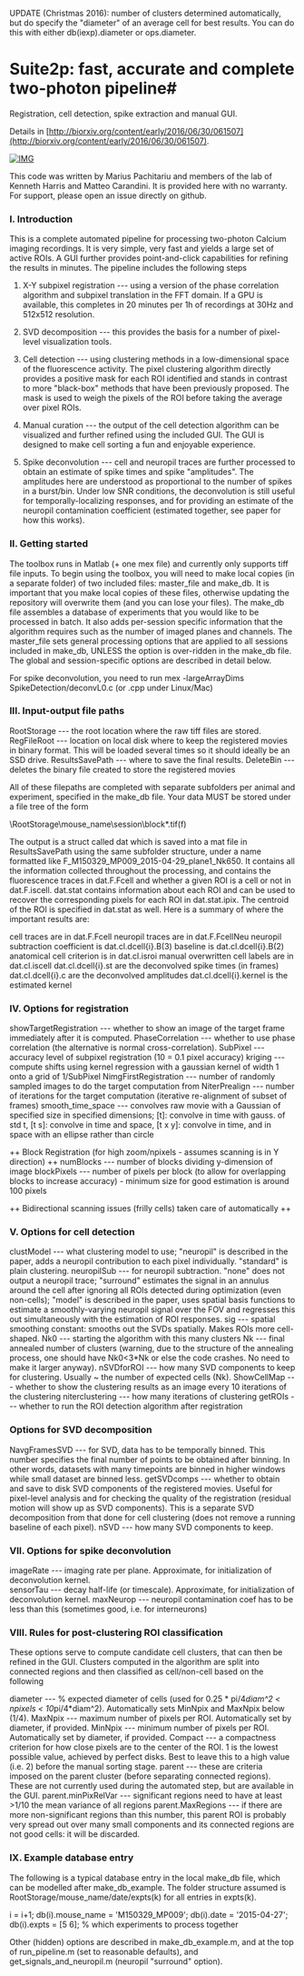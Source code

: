 ﻿UPDATE (Christmas 2016): number of clusters determined automatically, but do specify the "diameter" of an average cell for best results. You can do this with
either db(iexp).diameter or ops.diameter. 

# Suite2p: fast, accurate and complete two-photon pipeline#

Registration, cell detection, spike extraction and manual GUI. 

Details in [http://biorxiv.org/content/early/2016/06/30/061507](http://biorxiv.org/content/early/2016/06/30/061507).

[![IMG](https://img.youtube.com/vi/xr-flH2Ow2Y/0.jpg)](https://www.youtube.com/watch?v=xr-flH2Ow2Y)

This code was written by Marius Pachitariu and members of the lab of Kenneth Harris and Matteo Carandini. It is provided here with no warranty. For support, please open an issue directly on github. 

### I. Introduction ###

This is a complete automated pipeline for processing two-photon Calcium imaging recordings. It is very simple, very fast and yields a large set of active ROIs. A GUI further provides point-and-click capabilities for refining the results in minutes. The pipeline includes the following steps


1) X-Y subpixel registration --- using a version of the phase correlation algorithm and subpixel translation in the FFT domain. If a GPU is available, this completes in 20 minutes per 1h of recordings at 30Hz and 512x512 resolution.

2) SVD decomposition --- this provides the basis for a number of pixel-level visualization tools. 

3) Cell detection --- using clustering methods in a low-dimensional space of the fluorescence activity. The pixel clustering algorithm directly provides a positive mask for each ROI identified and stands in contrast to more "black-box" methods that have been previously proposed. The mask is used to weigh the pixels of the ROI before taking the average over pixel ROIs. 

4) Manual curation --- the output of the cell detection algorithm can be visualized and further refined using the included GUI. The GUI is designed to make cell sorting a fun and enjoyable experience. 

5) Spike deconvolution --- cell and neuropil traces are further processed to obtain an estimate of spike times and spike "amplitudes". The amplitudes here are understood as proportional to the number of spikes in a burst/bin. Under low SNR conditions, the deconvolution is still useful for temporally-localizing responses, and for providing an estimate of the neuropil contamination coefficient (estimated together, see paper for how this works).

### II. Getting started ###

The toolbox runs in Matlab (+ one mex file) and currently only supports tiff file inputs. To begin using the toolbox, you will need to make local copies (in a separate folder) of two included files: master_file and make_db. It is important that you make local copies of these files, otherwise updating the repository will overwrite them (and you can lose your files). The make_db file assembles a database of experiments that you would like to be processed in batch. It also adds per-session specific information that the algorithm requires such as the number of imaged planes and channels. The master_file sets general processing options that are applied to all sessions included in make_db, UNLESS the option is over-ridden in the make_db file.  The global and session-specific options are described in detail below. 

For spike deconvolution, you need to run mex -largeArrayDims SpikeDetection/deconvL0.c (or .cpp under Linux/Mac)

### III. Input-output file paths ###

RootStorage --- the root location where the raw tiff files are  stored.
RegFileRoot --- location on local disk where to keep the registered movies in binary format. This will be loaded several times so it should ideally be an SSD drive. 
ResultsSavePath --- where to save the final results. 
DeleteBin --- deletes the binary file created to store the registered movies

All of these filepaths are completed with separate subfolders per animal and experiment, specified in the make_db file. Your data MUST be stored under a file tree of the form

\RootStorage\mouse_name\session\block\*.tif(f)

The output is a struct called dat which is saved into a mat file in ResultsSavePath using the same subfolder structure, under a name formatted like F_M150329_MP009_2015-04-29_plane1_Nk650. It contains all the information collected throughout the processing, and contains the fluorescence traces in dat.F.Fcell and whether a given ROI is a cell or not in dat.F.iscell. dat.stat contains information about each ROI and can be used to recover the corresponding pixels for each ROI in dat.stat.ipix. The centroid of the ROI is specified in dat.stat as well. Here is a summary of where the important results are:

cell traces are in dat.F.Fcell
neuropil traces are in dat.F.FcellNeu
neuropil subtraction coefficient is dat.cl.dcell{i}.B(3)
baseline is dat.cl.dcell{i}.B(2)
anatomical cell criterion is in dat.cl.isroi
manual overwritten cell labels are in dat.cl.iscell
dat.cl.dcell{i}.st are the deconvolved spike times (in frames)
dat.cl.dcell{i}.c  are the deconvolved amplitudes
dat.cl.dcell{i}.kernel is the estimated kernel


### IV. Options for registration ###

showTargetRegistration --- whether to show an image of the target frame immediately after it is computed. 
PhaseCorrelation --- whether to use phase correlation (the alternative is normal cross-correlation).
SubPixel --- accuracy level of subpixel registration (10 = 0.1 pixel accuracy)
kriging --- compute shifts using kernel regression with a gaussian kernel of width 1 onto a grid of 1/SubPixel
NimgFirstRegistration --- number of randomly sampled images to do the target computation from
NiterPrealign --- number of iterations for the target computation (iterative re-alignment of subset of frames)
smooth_time_space --- convolves raw movie with a Gaussian of specified size in specified dimensions;
                      [t]: convolve in time with gauss. of std t, [t s]: convolve in time and space,
                      [t x y]: convolve in time, and in space with an ellipse rather than circle
                      
++ Block Registration (for high zoom/npixels - assumes scanning is in Y direction) ++
numBlocks --- number of blocks dividing y-dimension of image
blockPixels --- number of pixels per block (to allow for overlapping blocks to increase accuracy)
             - minimum size for good estimation is around 100 pixels
             
++ Bidirectional scanning issues (frilly cells) taken care of automatically ++

### V. Options for cell detection ###

clustModel --- what clustering model to use; "neuropil" is described in the paper, adds a neuropil contribution to each pixel individually. "standard" is plain clustering. 
neuropilSub --- for neuropil subtraction. "none" does not output a neuropil trace; "surround" estimates the signal in an annulus around the cell after ignoring all ROIs detected during optimization (even non-cells); "model" is described in the paper, uses spatial basis functions to estimate a smoothly-varying neuropil signal over the FOV and regresses this out simultaneously with the estimation of ROI responses. 
sig --- spatial smoothing constant: smooths out the SVDs spatially. Makes ROIs more cell-shaped. 
Nk0 --- starting the algorithm with this many clusters
Nk --- final annealed number of clusters (warning, due to the structure of the annealing process, one should have Nk0<3*Nk or else the code crashes. No need to make it larger anyway). 
nSVDforROI --- how many SVD components to keep for clustering. Usually ~ the number of expected cells (Nk). 
ShowCellMap --- whether to show the clustering results as an image every 10 iterations of the clustering
niterclustering --- how many iterations of clustering
getROIs --- whether to run the ROI detection algorithm after registration

### Options for SVD decomposition ###

NavgFramesSVD --- for SVD, data has to be temporally binned. This number specifies the final number of points to be obtained after binning. In other words, datasets with many timepoints are binned in higher windows while small dataset are binned less. 
getSVDcomps --- whether to obtain and save to disk SVD components of the registered movies. Useful for pixel-level analysis and for checking the quality of the registration (residual motion will show up as SVD components). This is a separate SVD decomposition from that done for cell clustering (does not remove a running baseline of each pixel). 
nSVD --- how many SVD components to keep.

### VII. Options for spike deconvolution ###

imageRate --- imaging rate per plane. Approximate, for initialization of deconvolution kernel.  
sensorTau --- decay half-life (or timescale). Approximate, for initialization of deconvolution kernel.
maxNeurop --- neuropil contamination coef has to be less than this (sometimes good, i.e. for interneurons)

### VIII. Rules for post-clustering ROI classification ###

These options serve to compute candidate cell clusters, that can then be refined in the GUI. Clusters computed in the algorithm are split into connected regions and then classified as cell/non-cell based on the following

diameter --- % expected diameter of cells (used for 0.25 * pi/4*diam^2 < npixels < 10*pi/4*diam^2). Automatically sets MinNpix and MaxNpix below (1/4). 
MaxNpix --- maximum number of pixels per ROI. Automatically set by diameter, if provided. 
MinNpix --- minimum number of pixels per ROI. Automatically set by diameter, if provided. 
Compact --- a compactness criterion for how close pixels are to the center of the ROI. 1 is the lowest possible value, achieved by perfect disks. Best to leave this to a high value (i.e. 2) before the manual sorting stage. 
parent --- these are criteria imposed on the parent cluster (before separating connected regions). These are not currently used during the automated step, but are available in the GUI.
parent.minPixRelVar --- significant regions need to have at least >1/10 the mean variance of all regions
parent.MaxRegions --- if there are more non-significant regions than this number, this parent ROI is probably very spread out over many small components and its connected regions are not good cells: it will be discarded. 

### IX. Example database entry ###

The following is a typical database entry in the local make_db file, which can be modelled after make_db_example. The folder structure assumed is RootStorage/mouse_name/date/expts(k) for all entries in expts(k). 

i = i+1;
db(i).mouse_name    = 'M150329_MP009'; 
db(i).date          = '2015-04-27';
db(i).expts         = [5 6]; % which experiments to process together

Other (hidden) options are described in make_db_example.m, and at the top of run_pipeline.m (set to reasonable defaults), and get_signals_and_neuropil.m (neuropil "surround" option). 

